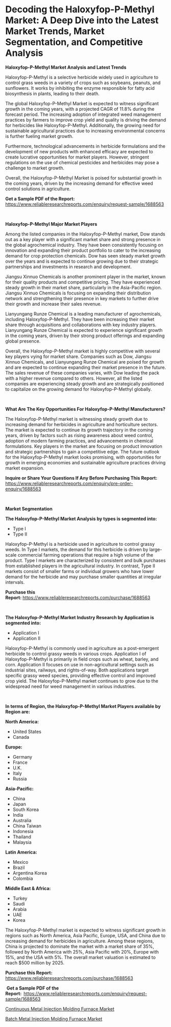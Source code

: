 <p><h1>Decoding the Haloxyfop-P-Methyl Market: A Deep Dive into the Latest Market Trends, Market Segmentation, and Competitive Analysis</h1></p><p><strong>Haloxyfop-P-Methyl Market Analysis and Latest Trends</strong></p>
<p><p>Haloxyfop-P-Methyl is a selective herbicide widely used in agriculture to control grass weeds in a variety of crops such as soybeans, peanuts, and sunflowers. It works by inhibiting the enzyme responsible for fatty acid biosynthesis in plants, leading to their death.</p><p>The global Haloxyfop-P-Methyl Market is expected to witness significant growth in the coming years, with a projected CAGR of 11.8% during the forecast period. The increasing adoption of integrated weed management practices by farmers to improve crop yield and quality is driving the demand for herbicides like Haloxyfop-P-Methyl. Additionally, the growing need for sustainable agricultural practices due to increasing environmental concerns is further fueling market growth.</p><p>Furthermore, technological advancements in herbicide formulations and the development of new products with enhanced efficacy are expected to create lucrative opportunities for market players. However, stringent regulations on the use of chemical pesticides and herbicides may pose a challenge to market growth.</p><p>Overall, the Haloxyfop-P-Methyl Market is poised for substantial growth in the coming years, driven by the increasing demand for effective weed control solutions in agriculture.</p></p>
<p><strong>Get a Sample PDF of the Report:&nbsp;</strong> <a href="https://www.reliableresearchreports.com/enquiry/request-sample/1688563">https://www.reliableresearchreports.com/enquiry/request-sample/1688563</a></p>
<p>&nbsp;</p>
<p><strong>Haloxyfop-P-Methyl Major Market Players</strong></p>
<p><p>Among the listed companies in the Haloxyfop-P-Methyl market, Dow stands out as a key player with a significant market share and strong presence in the global agrochemical industry. They have been consistently focusing on innovation and expanding their product portfolio to cater to the increasing demand for crop protection chemicals. Dow has seen steady market growth over the years and is expected to continue growing due to their strategic partnerships and investments in research and development.</p><p>Jiangsu Xinnuo Chemicals is another prominent player in the market, known for their quality products and competitive pricing. They have experienced steady growth in their market share, particularly in the Asia-Pacific region. Jiangsu Xinnuo Chemicals is focusing on expanding their distribution network and strengthening their presence in key markets to further drive their growth and increase their sales revenue.</p><p>Lianyungang Runze Chemical is a leading manufacturer of agrochemicals, including Haloxyfop-P-Methyl. They have been increasing their market share through acquisitions and collaborations with key industry players. Lianyungang Runze Chemical is expected to experience significant growth in the coming years, driven by their strong product offerings and expanding global presence.</p><p>Overall, the Haloxyfop-P-Methyl market is highly competitive with several key players vying for market share. Companies such as Dow, Jiangsu Xinnuo Chemicals, and Lianyungang Runze Chemical are poised for growth and are expected to continue expanding their market presence in the future. The sales revenue of these companies varies, with Dow leading the pack with a higher revenue compared to others. However, all the listed companies are experiencing steady growth and are strategically positioned to capitalize on the growing demand for Haloxyfop-P-Methyl globally.</p></p>
<p>&nbsp;</p>
<p><strong>What Are The Key Opportunities For Haloxyfop-P-Methyl Manufacturers?</strong></p>
<p><p>The Haloxyfop-P-Methyl market is witnessing steady growth due to increasing demand for herbicides in agriculture and horticulture sectors. The market is expected to continue its growth trajectory in the coming years, driven by factors such as rising awareness about weed control, adoption of modern farming practices, and advancements in chemical formulations. Key players in the market are focusing on product innovation and strategic partnerships to gain a competitive edge. The future outlook for the Haloxyfop-P-Methyl market looks promising, with opportunities for growth in emerging economies and sustainable agriculture practices driving market expansion.</p></p>
<p><strong>Inquire or Share Your Questions If Any Before Purchasing This Report:</strong> <a href="https://www.reliableresearchreports.com/enquiry/pre-order-enquiry/1688563">https://www.reliableresearchreports.com/enquiry/pre-order-enquiry/1688563</a></p>
<p>&nbsp;</p>
<p><strong>Market Segmentation</strong></p>
<p><strong>The Haloxyfop-P-Methyl Market Analysis by types is segmented into:</strong></p>
<p><ul><li>Type I</li><li>Type II</li></ul></p>
<p><p>Haloxyfop-P-Methyl is a herbicide used in agriculture to control grassy weeds. In Type I markets, the demand for this herbicide is driven by large-scale commercial farming operations that require a high volume of the product. Type I markets are characterized by consistent and bulk purchases from established players in the agricultural industry. In contrast, Type II markets consist of smaller farms or individual growers who have lower demand for the herbicide and may purchase smaller quantities at irregular intervals.</p></p>
<p><strong>Purchase this Report:&nbsp;</strong><a href="https://www.reliableresearchreports.com/purchase/1688563">https://www.reliableresearchreports.com/purchase/1688563</a></p>
<p>&nbsp;</p>
<p><strong>The Haloxyfop-P-Methyl Market Industry Research by Application is segmented into:</strong></p>
<p><ul><li>Application I</li><li>Application II</li></ul></p>
<p><p>Haloxyfop-P-Methyl is commonly used in agriculture as a post-emergent herbicide to control grassy weeds in various crops. Application I of Haloxyfop-P-Methyl is primarily in field crops such as wheat, barley, and corn. Application II focuses on use in non-agricultural settings such as industrial sites, railways, and rights-of-way. Both applications target specific grassy weed species, providing effective control and improved crop yield. The Haloxyfop-P-Methyl market continues to grow due to the widespread need for weed management in various industries.</p></p>
<p>&nbsp;</p>
<p><strong>In terms of Region, the Haloxyfop-P-Methyl Market Players available by Region are:</strong></p>
<p>
    <p> <strong> North America: </strong>
        <ul>
            <li>United States</li>
            <li>Canada</li>
        </ul>
        </p> 
    <p> <strong> Europe: </strong>
        <ul>
            <li>Germany</li>
            <li>France</li>
            <li>U.K.</li>
            <li>Italy</li>
            <li>Russia</li>
        </ul>
        </p> 
    <p> <strong> Asia-Pacific: </strong>
        <ul>
            <li>China</li>
            <li>Japan</li>
            <li>South Korea</li>
            <li>India</li>
            <li>Australia</li>
            <li>China Taiwan</li>
            <li>Indonesia</li>
            <li>Thailand</li>
            <li>Malaysia</li>
        </ul>
        </p> 
    <p> <strong> Latin America: </strong>
        <ul>
            <li>Mexico</li>
            <li>Brazil</li>
            <li>Argentina Korea</li>
            <li>Colombia</li>
        </ul>
        </p> 
    <p> <strong> Middle East & Africa: </strong>
        <ul>
            <li>Turkey</li>
            <li>Saudi</li>
            <li>Arabia</li>
            <li>UAE</li>
            <li>Korea</li>
        </ul>
    </p>
    </p>
<p><p>The Haloxyfop-P-Methyl market is expected to witness significant growth in regions such as North America, Asia Pacific, Europe, USA, and China due to increasing demand for herbicides in agriculture. Among these regions, China is projected to dominate the market with a market share of 35%, followed by North America with 25%, Asia Pacific with 20%, Europe with 15%, and the USA with 5%. The overall market valuation is estimated to reach $500 million by 2025.</p></p>
<p><strong>Purchase this Report: </strong><a href="https://www.reliableresearchreports.com/purchase/1688563">https://www.reliableresearchreports.com/purchase/1688563</a></p>
<p>&nbsp;<strong>Get a Sample PDF of the Report:&nbsp;&nbsp;</strong><a href="https://www.reliableresearchreports.com/enquiry/request-sample/1688563">https://www.reliableresearchreports.com/enquiry/request-sample/1688563</a></p>
<p><strong></strong></p>
<p><p><a href="https://github.com/edytherolanlouisejk1miz0wig/Market-Research-Report-List-1/blob/main/continuous-metal-injection-molding-furnace-market.md">Continuous Metal Injection Molding Furnace Market</a></p><p><a href="https://github.com/peachesmcdowel1/Market-Research-Report-List-1/blob/main/batch-metal-injection-molding-furnace-market.md">Batch Metal Injection Molding Furnace Market</a></p></p>